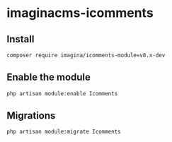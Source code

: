 # imaginacms-icomments

## Install
```bash
composer require imagina/icomments-module=v8.x-dev
```

## Enable the module
```bash
php artisan module:enable Icomments
```

## Migrations
```bash
php artisan module:migrate Icomments
```
